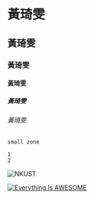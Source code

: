 # 黃琦雯
## 黃琦雯
### 黃琦雯
#### 黃琦雯
##### 黃琦雯
###### 黃琦雯

`small zone`

```big zone
1
2
```

![NKUST](nkust.png"NKUST")

[![Everything Is AWESOME](https://img.youtube.com/vi/StTqXEQ2l-Y/0.jpg)](https://www.youtube.com/watch?v=StTqXEQ2l-Y "Everything Is AWESOME")

